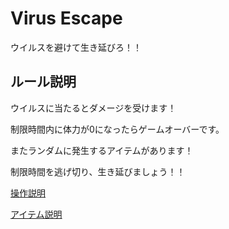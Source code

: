 # Virus Escape 

ウイルスを避けて生き延びろ！！ 

## ルール説明   
ウイルスに当たるとダメージを受けます！ 

制限時間内に体力が0になったらゲームオーバーです。   

またランダムに発生するアイテムがあります！ 

  

制限時間を逃げ切り、生き延びましょう！！ 

  

[操作説明](./page2.md) 

[アイテム説明](https://github.com/) 

 
